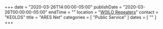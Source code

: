 +++
date = "2020-03-26T14:00:00-05:00"
publishDate = "2020-03-26T00:00:00-05:00"
endTime = ""
location = "[W0ILO Repeaters](/radios/)"
contact = "KE0LDS"
title = "ARES Net"
categories = [ "Public Service" ]
dates = [ "" ]
+++
